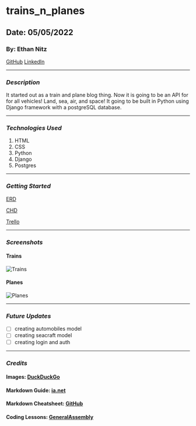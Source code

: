 # trains_n_planes
## Date: 05/05/2022
### By: Ethan Nitz
[GitHub](https://github.com/etnitz) [LinkedIn](https://www.linkedin.com/in/ethan-nitz-5822a112/)
***
### ***Description***
It started out as a train and plane blog thing. Now it is going to be an API for for all vehicles! Land, sea, air, and space! It going to be built in Python using Django framework with a postgreSQL database.
***
### ***Technologies Used***
1. HTML
2. CSS
3. Python
4. Django
5. Postgres

***
### ***Getting Started***
[ERD](https://lucid.app/lucidchart/571d064c-664a-4e75-bfc1-37fec6562a47/edit?beaconFlowId=ECCB49ABCA4BC807&page=0_0&invitationId=inv_ff3edc50-352d-489d-a978-476f779c7ddd#)

[CHD](https://lucid.app/lucidchart/abb69da1-a47b-4a85-b5de-6cf2bd17e23e/edit?invitationId=inv_866e9a96-c5da-4cd8-92c8-45507a6f5e2c&page=0_0#)

[Trello](https://trello.com/b/WLXCQ9aA/trains-n-planes)
***
### ***Screenshots***
#### Trains
![Trains](https://images.pexels.com/photos/73821/train-wreck-steam-locomotive-locomotive-railway-73821.jpeg?auto=compress&cs=tinysrgb&dpr=3&h=750&w=1260)

#### Planes
![Planes](https://c.pxhere.com/photos/c9/19/aircraft_mustang_air_force_propeller_plane_fly_usa-770900.jpg!s)

***
### ***Future Updates***
- [ ] creating automobiles model
- [ ] creating seacraft model
- [ ] creating login and auth

***
### ***Credits***
#### **Images:** [DuckDuckGo](https://duckduckgo.com/)
#### **Markdown Guide:** [ia.net](https://ia.net/writer/support/general/markdown-guide)
#### **Markdown Cheatsheet:** [GitHub](https://guides.github.com/pdfs/markdown-cheatsheet-online.pdf)
#### **Coding Lessons:** [GeneralAssembly](https://generalassemb.ly/)
